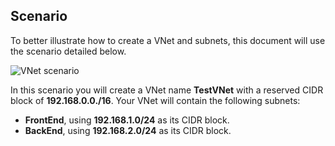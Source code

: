 ## Scenario

To better illustrate how to create a VNet and subnets, this document will use the scenario detailed below.

![VNet scenario](./media/virtual-networks-create-vnet-scenario-include/vnet-scenario.png)

In this scenario you will create a VNet name **TestVNet** with a reserved CIDR block of **192.168.0.0./16**. Your VNet will contain the following subnets: 

- **FrontEnd**, using **192.168.1.0/24** as its CIDR block.
- **BackEnd**, using **192.168.2.0/24** as its CIDR block.

 